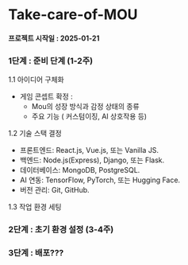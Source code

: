 # Take-care-of-MOU
#### 프로젝트 시작일 : 2025-01-21
### 1단계 : 준비 단계 (1-2주)
1.1 아이디어 구체화
- 게임 콘셉트 확정 :
  - Mou의 성장 방식과 감정 상태의 종류
  - 주요 기능 ( 커스텀이징, AI 상호작용 등)

1.2 기술 스택 결정
- 프론트엔드: React.js, Vue.js, 또는 Vanilla JS.
- 백엔드: Node.js(Express), Django, 또는 Flask.
- 데이터베이스: MongoDB, PostgreSQL.
- AI 연동: TensorFlow, PyTorch, 또는 Hugging Face.
- 버전 관리: Git, GitHub.

1.3 작업 환경 세팅

### 2단계 : 초기 환경 설정 (3-4주)


### 3단계 : 배포???



